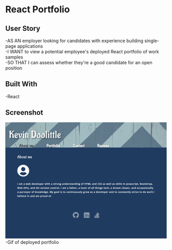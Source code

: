 # React Portfolio

## User Story 

-AS AN employer looking for candidates with experience building single-page applications  
-I WANT to view a potential employee's deployed React portfolio of work samples  
-SO THAT I can assess whether they're a good candidate for an open position  

## Built With 

-React  

## Screenshot 

![Portfolio](02-Homework/Main/src/assets/projects/reactportfolioscreenshot.png)  
-Gif of deployed portfolio

